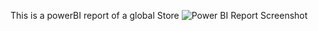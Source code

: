 This is a powerBI report of a global Store
![Power BI Report Screenshot](Task1-global_superStore.pbix.jpg)
